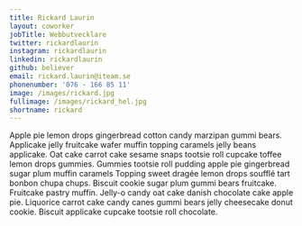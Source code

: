 ```yaml
---
title: Rickard Laurin
layout: coworker
jobTitle: Webbutvecklare
twitter: rickardlaurin
instagram: rickardlaurin
linkedin: rickardlaurin
github: believer
email: rickard.laurin@iteam.se
phonenumber: '076 - 166 85 11'
image: /images/rickard.jpg
fullimage: /images/rickard_hel.jpg
shortname: rickard
---
```


Apple pie lemon drops gingerbread cotton candy marzipan gummi bears. Applicake jelly fruitcake wafer muffin topping caramels jelly beans applicake. Oat cake carrot cake sesame snaps tootsie roll cupcake toffee lemon drops gummies. Gummies tootsie roll pudding apple pie gingerbread sugar plum muffin caramels Topping sweet dragée lemon drops soufflé tart bonbon chupa chups. Biscuit cookie sugar plum gummi bears fruitcake. Fruitcake pastry muffin. Jelly-o candy oat cake danish chocolate cake apple pie. Liquorice carrot cake candy canes gummi bears jelly cheesecake donut cookie. Biscuit applicake cupcake tootsie roll chocolate.